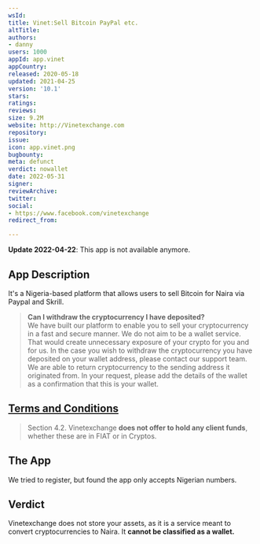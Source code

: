 ```yaml
---
wsId: 
title: Vinet:Sell Bitcoin PayPal etc.
altTitle: 
authors:
- danny
users: 1000
appId: app.vinet
appCountry: 
released: 2020-05-18
updated: 2021-04-25
version: '10.1'
stars: 
ratings: 
reviews: 
size: 9.2M
website: http://Vinetexchange.com
repository: 
issue: 
icon: app.vinet.png
bugbounty: 
meta: defunct
verdict: nowallet
date: 2022-05-31
signer: 
reviewArchive: 
twitter: 
social:
- https://www.facebook.com/vinetexchange
redirect_from: 

---
```


**Update 2022-04-22**: This app is not available anymore.

## App Description

It's a Nigeria-based platform that allows users to sell Bitcoin for Naira via Paypal and Skrill.

> **Can I withdraw the cryptocurrency I have deposited?** <br>
We have built our platform to enable you to sell your cryptocurrency in a fast and secure manner. We do not aim to be a wallet service. That would create unnecessary exposure of your crypto for you and for us. In the case you wish to withdraw the cryptocurrency you have deposited on your wallet address, please contact our support team. We are able to return cryptocurrency to the sending address it originated from. In your request, please add the details of the wallet as a confirmation that this is your wallet.

## [Terms and Conditions](https://vinetexchange.com/privacy)

> Section 4.2. Vinetexchange **does not offer to hold any client funds**, whether these are in FIAT or in Cryptos.

## The App

We tried to register, but found the app only accepts Nigerian numbers.

## Verdict

Vinetexchange does not store your assets, as it is a service meant to convert cryptocurrencies to Naira. It **cannot be classified as a wallet.**
